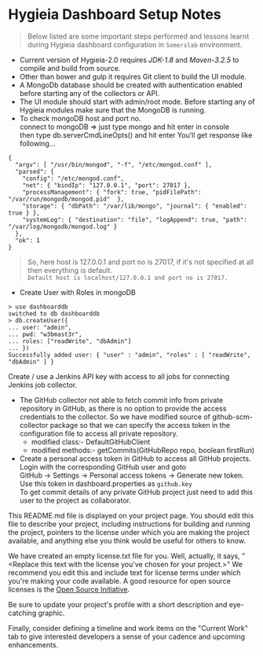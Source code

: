 # Hygieia Dashboard Setup Notes

>Below listed are some important steps performed and lessons learnt during Hygieia dashboard configuration in `Somerslab` environment.

 * Current version of Hygieia-2.0 requires *JDK-1.8* and *Maven-3.2.5* to compile and build from source.
 * Other than bower and gulp it requires Git client to build the UI module.
 * A MongoDb database should be created with authentication enabled before starting any of the collectors or API.
 * The UI module should start with admin/root mode. Before starting any of Hygieia modules make sure that the MongoDB is running.
 * To check mongoDB host and port no.  
 connect to mongoDB => just type mongo and hit enter in console  
then type db.serverCmdLineOpts() and hit enter  You’ll get response like following…   
```
{
  "argv": [ "/usr/bin/mongod", "-f", "/etc/mongod.conf" ],
  "parsed": {
    "config": "/etc/mongod.conf",
    "net": { "bindIp": "127.0.0.1", "port": 27017 },
    "processManagement": { "fork": true, "pidFilePath": "/var/run/mongodb/mongod.pid"  },
    "storage": { "dbPath": "/var/lib/mongo", "journal": { "enabled": true } },
    "systemLog": { "destination": "file", "logAppend": true, "path": "/var/log/mongodb/mongod.log" }
  },
  "ok": 1
}
```  
>So, here host is 127.0.0.1 and port no is 27017, if it's not specified at all then everything is default.  
`Default host is localhost/127.0.0.1 and port no is 27017.`

* Create User with Roles in mongoDB
```
> use dashboarddb
switched to db dashboarddb
> db.createUser({
... user: "admin",
... pwd: "w3bmast3r",
... roles: ["readWrite", "dbAdmin"]
... })
Successfully added user: { "user" : "admin", "roles" : [ "readWrite", "dbAdmin" ] }
```
Create / use a Jenkins API key with access to all jobs for connecting Jenkins job collector.
*	The GitHub collector not able to fetch commit info from private repository in GitHub, as there is no 
option to provide the access credentials to the collector. So we have modified source of github-scm-collector package 
so that we can specify the access token in the configuration file to access all private repository. 
	- modified class:- DefaultGitHubClient  
	- modified methods:- getCommits(GitHubRepo repo, boolean firstRun)
*	Create a personal access token in GitHub to access all GitHub projects.  
Login with the corresponding GitHub user and goto  
GitHub -> Settings -> Personal access tokens -> Generate new token. 
Use this token in dashboard.properties as `github.key`  
To get commit details of any private GitHub project just need to add this user to the project as collaborator.



This README.md file is displayed on your project page. You should edit this 
file to describe your project, including instructions for building and 
running the project, pointers to the license under which you are making the 
project available, and anything else you think would be useful for others to
know.

We have created an empty license.txt file for you. Well, actually, it says,
"<Replace this text with the license you've chosen for your project.>" We 
recommend you edit this and include text for license terms under which you're
making your code available. A good resource for open source licenses is the 
[Open Source Initiative](http://opensource.org/).

Be sure to update your project's profile with a short description and 
eye-catching graphic.

Finally, consider defining a timeline and work items on the "Current Work" tab 
to give interested developers a sense of your cadence and upcoming enhancements.
